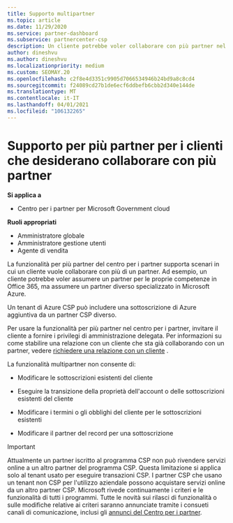 ```yaml
---
title: Supporto multipartner
ms.topic: article
ms.date: 11/29/2020
ms.service: partner-dashboard
ms.subservice: partnercenter-csp
description: Un cliente potrebbe voler collaborare con più partner nel programma Cloud Solution Provider, specializzato in servizi diversi.
author: dineshvu
ms.author: dineshvu
ms.localizationpriority: medium
ms.custom: SEOMAY.20
ms.openlocfilehash: c2f8e4d3351c9905d7066534946b24bd9a8c8cd4
ms.sourcegitcommit: f24089cd27b1de6ecf6ddbefb6cbb2d340e144de
ms.translationtype: MT
ms.contentlocale: it-IT
ms.lasthandoff: 04/01/2021
ms.locfileid: "106132265"
---
```

# <a name="multi-partner-support-for-customers-who-want-to-work-with-more-than-one-partner"></a>Supporto per più partner per i clienti che desiderano collaborare con più partner

**Si applica a**

- Centro per i partner per Microsoft Government cloud

**Ruoli appropriati**

- Amministratore globale
- Amministratore gestione utenti
- Agente di vendita

La funzionalità per più partner del centro per i partner supporta scenari in cui un cliente vuole collaborare con più di un partner. Ad esempio, un cliente potrebbe voler assumere un partner per le proprie competenze in Office 365, ma assumere un partner diverso specializzato in Microsoft Azure.

Un tenant di Azure CSP può includere una sottoscrizione di Azure aggiuntiva da un partner CSP diverso.

Per usare la funzionalità per più partner nel centro per i partner, invitare il cliente a fornire i privilegi di amministrazione delegata. Per informazioni su come stabilire una relazione con un cliente che sta già collaborando con un partner, vedere [richiedere una relazione con un cliente](request-a-relationship-with-a-customer.md) .

La funzionalità multipartner non consente di:

- Modificare le sottoscrizioni esistenti del cliente

- Eseguire la transizione della proprietà dell'account o delle sottoscrizioni esistenti del cliente

- Modificare i termini o gli obblighi del cliente per le sottoscrizioni esistenti

- Modificare il partner del record per una sottoscrizione

> [!IMPORTANT]  
> Attualmente un partner iscritto al programma CSP non può rivendere servizi online a un altro partner del programma CSP. Questa limitazione si applica solo al tenant usato per eseguire transazioni CSP. I partner CSP che usano un tenant non CSP per l'utilizzo aziendale possono acquistare servizi online da un altro partner CSP. Microsoft rivede continuamente i criteri e le funzionalità di tutti i programmi. Tutte le novità sui rilasci di funzionalità o sulle modifiche relative ai criteri saranno annunciate tramite i consueti canali di comunicazione, inclusi gli [annunci del Centro per i partner](announcements/index.md).
